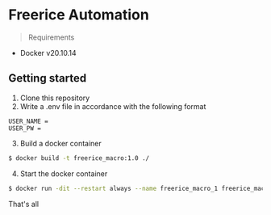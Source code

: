 # Freerice Automation

> Requirements  
- Docker v20.10.14

## Getting started

1. Clone this repository  
2. Write a .env file in accordance with the following format
```env
USER_NAME = 
USER_PW = 
```
3. Build a docker container
```sh
$ docker build -t freerice_macro:1.0 ./
```
4. Start the docker container
```sh
$ docker run -dit --restart always --name freerice_macro_1 freerice_macro:1.0
```

That's all
